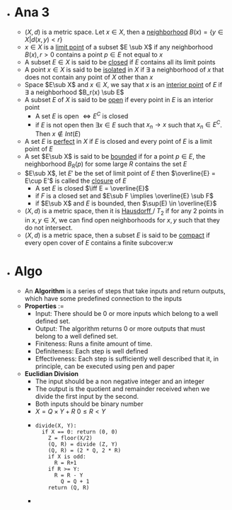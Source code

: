 - # Ana 3
	- $(X, d)$ is a metric space. Let $x \in X$, then a <u>neighborhood</u> $B(x) = \{y\in X | d(x, y) < r \}$
	- $x\in X$ is a <u>limit point</u> of a subset $E \sub X$ if any neighborhood $B(x), r>0$ contains a point $p\in E$ not equal to $x$
	- A subset $E\in X$ is said to be <u>closed</u> if $E$ contains all its limit points
	- A point $x\in X$ is said to be <u>isolated</u> in $X$ if $\exists$ a neighborhood of $x$ that does not contain any point of $X$ other than $x$
	- Space $E\sub X$ and $x\in X$, we say that $x$ is an <u>interior point</u> of $E$ if $\exists$ a neighborhood $B_r(x) \sub E$
	- A subset $E$ of $X$ is said to be <u>open</u> if every point in $E$ is an interior point
		- A set $E$ is open $\iff E^C$ is closed
		- if $E$ is not open then $\exists x\in E$ such that $x_n\to x$ such that $x_n \in E^C$. Then $x \not\in Int(E)$
	- A set $E$ is <u>perfect</u> in $X$ if $E$ is closed and every point of $E$ is a limit point of $E$
	- A set $E\sub X$ is said to be <u>bounded</u> if for a point $p\in E$, the neighborhood $B_R(p)$ for some large $R$ contains the set $E$
	- $E\sub X$, let $E'$ be the set of limit point of $E$ then $\overline{E} = E\cup E'$ is called the <u>closure</u> of $E$
		- A set $E$ is closed $\iff E = \overline{E}$
		- if $F$ is a closed set and $E\sub F \implies \overline{E} \sub F$
		- if $E\sub X$ and $E$ is bounded, then $\sup(E) \in \overline{E}$
	- $(X, d)$ is a metric space, then it is <u> Hausdorff </u> / $T_2$ if for any $2$ points in in $x, y\in X$, we can find open neighborhoods for $x, y$ such that they do not intersect.
	- $(X, d)$ is a metric space, then a subset $E$ is said to be <u>compact</u> if every open cover of $E$ contains a finite subcover:w
- # Algo
	- An __Algorithm__ is a series of steps that take inputs and return outputs, which have some predefined connection to the inputs
	- __Properties__ :=
		- Input: There should be $0$ or more inputs which belong to a well defined set.
		- Output: The algorithm returns $0$ or more outputs that must belong to a well defined set.
		- Finiteness: Runs a finite amount of time.
		- Definiteness: Each step is well defined
		- Effectiveness: Each step is sufficiently well described that it, in principle, can be executed using pen and paper
	- __Euclidian Division__
		- The input should be a non negative integer and an integer
		- The output is the quotient and remainder received when we divide the first input by the second.
		- Both inputs should be binary number
		- $X = Q \times Y + R$
		  $0 \leq R < Y$
		- ```
		  divide(X, Y):
		  	if X == 0: return (0, 0)
		      Z = floor(X/2)
		      (Q, R) = divide (Z, Y)
		      (Q, R) = (2 * Q, 2 * R)
		      if X is odd:
		      	R = R+1
		      if R >= Y:
		      	R = R - Y
		          Q = Q + 1
		      return (Q, R)
		  ```
		-